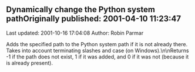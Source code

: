 ## Dynamically change the Python system pathOriginally published: 2001-04-10 11:23:47 
Last updated: 2001-10-16 17:04:08 
Author: Robin Parmar 
 
Adds the specified path to the Python system path if it is not already there. Takes into account terminating slashes and case (on Windows).\n\nReturns -1 if the path does not exist, 1 if it was added, and 0 if it was not (because it is already present).